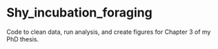 # Shy_incubation_foraging
Code to clean data, run analysis, and create figures for Chapter 3 of my PhD thesis.
